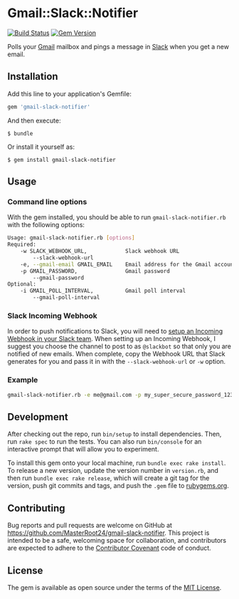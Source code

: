 # Gmail::Slack::Notifier

[![Build Status](https://travis-ci.org/MasterRoot24/gmail-slack-notifier.svg?branch=master)](https://travis-ci.org/MasterRoot24/gmail-slack-notifier)
[![Gem Version](https://badge.fury.io/rb/gmail-slack-notifier.svg)](https://badge.fury.io/rb/gmail-slack-notifier)

Polls your [Gmail][2] mailbox and pings a message in [Slack][3] when you get a new email.

## Installation

Add this line to your application's Gemfile:

```ruby
gem 'gmail-slack-notifier'
```

And then execute:

    $ bundle

Or install it yourself as:

    $ gem install gmail-slack-notifier

## Usage

### Command line options
With the gem installed, you should be able to run `gmail-slack-notifier.rb` with the following options:

```bash
Usage: gmail-slack-notifier.rb [options]
Required:
    -w SLACK_WEBHOOK_URL,            Slack webhook URL
        --slack-webhook-url
    -e, --gmail-email GMAIL_EMAIL    Email address for the Gmail account to login to
    -p GMAIL_PASSWORD,               Gmail password
        --gmail-password
Optional:
    -i GMAIL_POLL_INTERVAL,          Gmail poll interval
        --gmail-poll-interval
```

### Slack Incoming Webhook
In order to push notifications to Slack, you will need to [setup an Incoming Webhook in your Slack team][1]. When
setting up an Incoming Webhook, I suggest you choose the channel to post to as `@slackbot` so that only you are
notified of new emails. When complete, copy the Webhook URL that Slack generates for you and pass it in with the
`--slack-webhook-url` or `-w` option.

### Example
```bash
gmail-slack-notifier.rb -e me@gmail.com -p my_super_secure_password_123@gmail.com -w https://hooks.slack.com/services/qwerty/ytrewq/qwertyqwertyqwerty
```

## Development

After checking out the repo, run `bin/setup` to install dependencies. Then, run `rake spec` to run the tests. You can also run `bin/console` for an interactive prompt that will allow you to experiment.

To install this gem onto your local machine, run `bundle exec rake install`. To release a new version, update the version number in `version.rb`, and then run `bundle exec rake release`, which will create a git tag for the version, push git commits and tags, and push the `.gem` file to [rubygems.org](https://rubygems.org).

## Contributing

Bug reports and pull requests are welcome on GitHub at https://github.com/MasterRoot24/gmail-slack-notifier. This project is intended to be a safe, welcoming space for collaboration, and contributors are expected to adhere to the [Contributor Covenant](http://contributor-covenant.org) code of conduct.

## License

The gem is available as open source under the terms of the [MIT License](http://opensource.org/licenses/MIT).

[1]: https://my.slack.com/services/new/incoming-webhook/
[2]: https://www.gmail.com
[3]: https://slack.com
